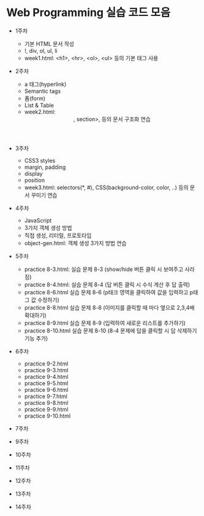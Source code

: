 # Web Programming 실습 코드 모음

* 1주차
  * 기본 HTML 문서 작성
  * !, div, ol, ul, li
  * week1.html: \<h1>\, \<hr>\, \<ol>\, \<ul> 등의 기본 태그 사용
  
* 2주차
  * a 태그(hyperlink)
  * Semantic tags
  * 폼(form)
  * List & Table
  * week2.html: <header>, section>, <summary-detail> 등의 문서 구조화 연습

* 3주차
  * CSS3 styles
  * margin, padding
  * display
  * position
  * week3.html: selectors(*, #), CSS(background-color, color, ..) 등의 문서 꾸미기 연습
  
* 4주차
  * JavaScript
  * 3가지 객체 생성 방법
  * 직접 생성, 리터럴, 프로토타입
  * object-gen.html: 객체 생성 3가지 방법 연습
    
* 5주차
  * practice 8-3.html: 실습 문제 8-3 (show/hide 버튼 클릭 시 보여주고 사라짐)
  * practice 8-4.html: 실습 문제 8-4 (답 버튼 클릭 시 수식 계산 후 답 출력)
  * practice 8-6.html 실습 문제 8-6 (p태크 영역을 클릭하여 값을 입력하고 p태그 값 수정하기)
  * practice 8-8.html 실습 문제 8-8 (이미지를 클릭할 때 마다 옆으로 2,3,4배 확대하기)
  * practice 8-9.html 실습 문제 8-9 (입력하여 새로운 리스트를 추가하기)
  * practice 8-10.html 실습 문제 8-10 (8-4 문제에 답을 클릭할 시 답 삭제하기 기능 추가)
 
* 6주차
  * practice 9-2.html
  * practice 9-3.html
  * practice 9-4.html
  * practice 9-5.html
  * practice 9-6.html
  * practice 9-7.html
  * practice 9-8.html
  * practice 9-9.html
  * practice 9-10.html
* 7주차
* 9주차
* 10주차
* 11주차
* 12주차
* 13주차
* 14주차

